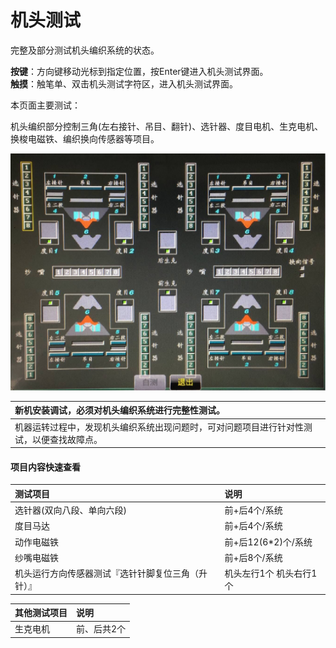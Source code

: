 # 机头测试

完整及部分测试机头编织系统的状态。

**按键**：方向键移动光标到指定位置，按Enter键进入机头测试界面。  
**触摸**：触笔单、双击机头测试字符区，进入机头测试界面。

本页面主要测试：

机头编织部分控制三角\(左右接针、吊目、翻针\)、选针器、度目电机、生克电机、换梭电磁铁、编织换向传感器等项目。

![](https://raw.githubusercontent.com/HQwangyun/HQ-image/master/%E6%9C%BA%E5%A4%B4%E6%B5%8B%E8%AF%95%E7%95%8C%E9%9D%A2.png)

| 新机安装调试，必须对机头编织系统进行完整性测试。 |
| :--- |
| 机器运转过程中，发现机头编织系统出现问题时，可对问题项目进行针对性测试，以便查找故障点。 |

#### **项目内容快速查看**

| 测试项目 | 说明 |
| :--- | :--- |
| 选针器\(双向八段、单向六段\) | 前+后4个/系统 |
|  度目马达 |  前+后4个/系统 |
|  动作电磁铁 |  前+后12\(6\*2\)个/系统 |
|  纱嘴电磁铁 |  前+后8个/系统 |
|  机头运行方向传感器测试『选针针脚复位三角（升针）』 |  机头左行1个 机头右行1个 |

| 其他测试项目 | 说明 |
| :--- | :--- |
|  生克电机 |  前、后共2个 |

